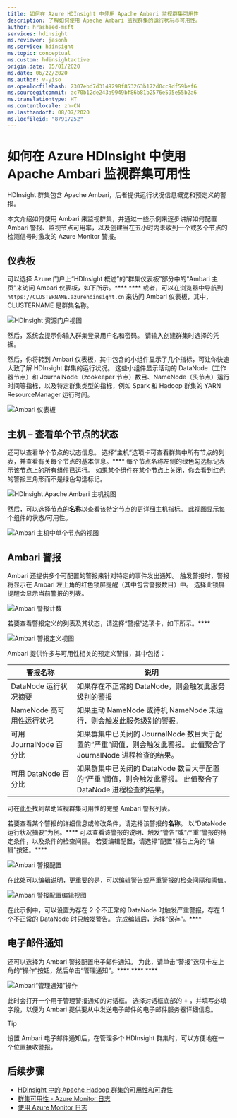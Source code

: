 ```yaml
---
title: 如何在 Azure HDInsight 中使用 Apache Ambari 监视群集可用性
description: 了解如何使用 Apache Ambari 监视群集的运行状况与可用性。
author: hrasheed-msft
services: hdinsight
ms.reviewer: jasonh
ms.service: hdinsight
ms.topic: conceptual
ms.custom: hdinsightactive
origin.date: 05/01/2020
ms.date: 06/22/2020
ms.author: v-yiso
ms.openlocfilehash: 2307ebd7d3149298f853263b172d0cc9df59bef6
ms.sourcegitcommit: ac70b12de243a9949bf86b81b2576e595e55b2a6
ms.translationtype: HT
ms.contentlocale: zh-CN
ms.lasthandoff: 08/07/2020
ms.locfileid: "87917252"
---
```

# <a name="how-to-monitor-cluster-availability-with-apache-ambari-in-azure-hdinsight"></a>如何在 Azure HDInsight 中使用 Apache Ambari 监视群集可用性

HDInsight 群集包含 Apache Ambari，后者提供运行状况信息概览和预定义的警报。

本文介绍如何使用 Ambari 来监视群集，并通过一些示例来逐步讲解如何配置 Ambari 警报、监视节点可用率，以及创建当在五小时内未收到一个或多个节点的检测信号时激发的 Azure Monitor 警报。

## <a name="dashboard"></a>仪表板

可以选择 Azure 门户上“HDInsight 概述”的“群集仪表板”部分中的“Ambari 主页”来访问 Ambari 仪表板，如下所示。**** **** 或者，可以在浏览器中导航到 `https://CLUSTERNAME.azurehdinsight.cn` 来访问 Ambari 仪表板，其中，CLUSTERNAME 是群集名称。

![HDInsight 资源门户视图](media/hdinsight-cluster-availability/azure-portal-dashboard-ambari.png)

然后，系统会提示你输入群集登录用户名和密码。 请输入创建群集时选择的凭据。

然后，你将转到 Ambari 仪表板，其中包含的小组件显示了几个指标，可让你快速大致了解 HDInsight 群集的运行状况。 这些小组件显示活动的 DataNode（工作器节点）和 JournalNode（zookeeper 节点）数目、NameNode（头节点）运行时间等指标，以及特定群集类型的指标，例如 Spark 和 Hadoop 群集的 YARN ResourceManager 运行时间。

![Ambari 仪表板](media/hdinsight-cluster-availability/apache-ambari-dashboard.png)

## <a name="hosts--view-individual-node-status"></a>主机 – 查看单个节点的状态

还可以查看单个节点的状态信息。 选择“主机”选项卡可查看群集中所有节点的列表，并查看有关每个节点的基本信息。**** 每个节点名称左侧的绿色勾选标记表示该节点上的所有组件已运行。 如果某个组件在某个节点上关闭，你会看到红色的警报三角形而不是绿色勾选标记。

![HDInsight Apache Ambari 主机视图](media/hdinsight-cluster-availability/apache-ambari-hosts1.png)

然后，可以选择节点的**名称**以查看该特定节点的更详细主机指标。 此视图显示每个组件的状态/可用性。

![Ambari 主机中单个节点的视图](media/hdinsight-cluster-availability/apache-ambari-hosts-node.png)

## <a name="ambari-alerts"></a>Ambari 警报

Ambari 还提供多个可配置的警报来针对特定的事件发出通知。 触发警报时，警报将显示在 Ambari 左上角的红色锁屏提醒（其中包含警报数目）中。 选择此锁屏提醒会显示当前警报的列表。

![Ambari 警报计数](media/hdinsight-cluster-availability/apache-ambari-alerts.png)

若要查看警报定义的列表及其状态，请选择“警报”选项卡，如下所示。****

![Ambari 警报定义视图](media/hdinsight-cluster-availability/ambari-alerts-definitions.png)

Ambari 提供许多与可用性相关的预定义警报，其中包括：

| 警报名称                        | 说明                                                                                                                                                                           |
|---|---|
| DataNode 运行状况摘要           | 如果存在不正常的 DataNode，则会触发此服务级别的警报                                                                                                                |
| NameNode 高可用性运行状况 | 如果主动 NameNode 或待机 NameNode 未运行，则会触发此服务级别的警报。                                                                              |
| 可用 JournalNode 百分比    | 如果群集中已关闭的 JournalNode 数目大于配置的“严重”阈值，则会触发此警报。 此值聚合了 JournalNode 进程检查的结果。 |
| 可用 DataNode 百分比       | 如果群集中已关闭的 DataNode 数目大于配置的“严重”阈值，则会触发此警报。 此值聚合了 DataNode 进程检查的结果。       |

可在[此处](/hdinsight/hdinsight-high-availability-linux#ambari-web-ui)找到帮助监视群集可用性的完整 Ambari 警报列表。

若要查看某个警报的详细信息或修改条件，请选择该警报的**名称**。 以“DataNode 运行状况摘要”为例。**** 可以查看该警报的说明、触发“警告”或“严重”警报的特定条件，以及条件的检查间隔。 若要编辑配置，请选择“配置”框右上角的“编辑”按钮。****

![Ambari 警报配置](media/hdinsight-cluster-availability/ambari-alert-configuration.png)

在此处可以编辑说明，更重要的是，可以编辑警告或严重警报的检查间隔和阈值。

![Ambari 警报配置编辑视图](media/hdinsight-cluster-availability/ambari-alert-configuration-edit.png)

在此示例中，可以设置为存在 2 个不正常的 DataNode 时触发严重警报，存在 1 个不正常的 DataNode 时只触发警告。 完成编辑后，选择“保存”。****

## <a name="email-notifications"></a>电子邮件通知

还可以选择为 Ambari 警报配置电子邮件通知。 为此，请单击“警报”选项卡左上角的“操作”按钮，然后单击“管理通知”。**** **** ****

![Ambari“管理通知”操作](media/hdinsight-cluster-availability/ambari-manage-notifications.png)

此时会打开一个用于管理警报通知的对话框。 选择对话框底部的 **+** ，并填写必填字段，以便为 Ambari 提供要从中发送电子邮件的电子邮件服务器详细信息。

> [!TIP]
> 设置 Ambari 电子邮件通知后，在管理多个 HDInsight 群集时，可以方便地在一个位置接收警报。

## <a name="next-steps"></a>后续步骤
- [HDInsight 中的 Apache Hadoop 群集的可用性和可靠性](hdinsight-high-availability-linux.md)
- [群集可用性 - Azure Monitor 日志](./cluster-availability-monitor-logs.md)
- [使用 Azure Monitor 日志](hdinsight-hadoop-oms-log-analytics-tutorial.md)
